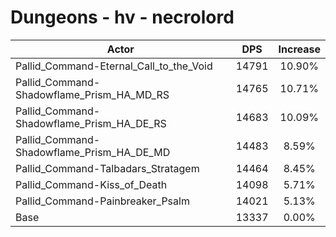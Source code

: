 # Dungeons - hv - necrolord
| Actor | DPS | Increase |
|---|:---:|:---:|
|Pallid_Command-Eternal_Call_to_the_Void|14791|10.90%|
|Pallid_Command-Shadowflame_Prism_HA_MD_RS|14765|10.71%|
|Pallid_Command-Shadowflame_Prism_HA_DE_RS|14683|10.09%|
|Pallid_Command-Shadowflame_Prism_HA_DE_MD|14483|8.59%|
|Pallid_Command-Talbadars_Stratagem|14464|8.45%|
|Pallid_Command-Kiss_of_Death|14098|5.71%|
|Pallid_Command-Painbreaker_Psalm|14021|5.13%|
|Base|13337|0.00%|
